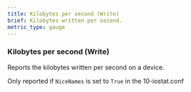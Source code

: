 ```yaml
---
title: Kilobytes per second (Write)
brief: Kilobytes written per second.
metric_type: gauge
---
```

### Kilobytes per second (Write)

Reports the kilobytes written per second on a device.

Only reported if `NiceNames` is set to `True` in the 10-iostat.conf